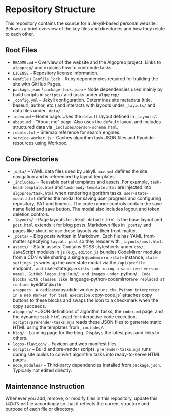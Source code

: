 # Repository Structure

This repository contains the source for a Jekyll-based personal website. Below is a brief overview of the key files and directories and how they relate to each other.

## Root Files

- `README.md` – Overview of the website and the Algoprep project. Links to `algoprep/` and explains how to contribute tasks.
- `LICENSE` – Repository license information.
- `Gemfile` / `Gemfile.lock` – Ruby dependencies required for building the site with GitHub Pages.
- `package.json` / `package-lock.json` – Node dependencies used mainly by build scripts in `scripts/` and tasks under `algoprep/`.
- `_config.yml` – Jekyll configuration. Determines site metadata (title, baseurl, author, etc.) and interacts with layouts under `_layouts/` and data files under `_data/`.
- `index.md` – Home page. Uses the `default` layout defined in `_layouts/`.
- `about.md` – “About me” page. Also uses the `default` layout and includes structured data via `_includes/person-schema.html`.
- `robots.txt` – Sitemap reference for search engines.
- `service-worker.js` – Caches algorithm task JSON files and Pyodide resources using Workbox.

## Core Directories

- `_data/` – YAML data files used by Jekyll. `nav.yml` defines the site navigation and is referenced by layout templates.
 - `_includes/` – Reusable partial templates and assets. For example, `task-head-template.html` and `task-body-template.html` are injected into `algoprep/task.html` when rendering algorithm tasks. `user-state-modal.html` defines the modal for saving user progress and configuring repository, PAT and timeout. The code runner controls contain the save name field and save button. The modal also includes logout and token deletion controls.
- `_layouts/` – Page layouts for Jekyll. `default.html` is the base layout and `post.html` extends it for blog posts. Markdown files in `_posts/` and pages like `about.md` use these layouts via their front-matter.
- `_posts/` – Blog posts written in Markdown. Each file has YAML front-matter specifying `layout: post` so they render with `_layouts/post.html`.
 - `assets/` – Static assets. Contains SCSS stylesheets under `css/`, JavaScript modules in `js` (e.g., `editor.js` bundles CodeMirror modules from a CDN while sharing a single `@codemirror/state` instance, `state-settings.js` wires up the user state modal via the `/api/profile` endpoint`, and `user-state.js` persists code using a sanitized version name), GitHub logos in `github/`, and images under `python/`.
  Code blocks with classes like `language-python-codemirror` are replaced at runtime by `editor.js` with `<div class="cm-static-view" data-code="…">` wrappers. A dedicated `pyodide-worker.js` runs the Python interpreter in a Web Worker for task execution. `copy-code.js` attaches copy buttons to these blocks and swaps the icon to a checkmark when the copy succeeds.
- `algoprep/` – JSON definitions of algorithm tasks, the `index.md` page, and the dynamic `task.html` used for interactive code execution. `scripts/prerender-tasks.mjs` reads these JSON files to generate static HTML using the templates from `_includes/`.
- `blog/` – Landing page for the blog. Displays the latest post and links to others.
- `logos-flavicon/` – Favicon and web manifest files.
- `scripts/` – Build and pre-render scripts. `prerender-tasks.mjs` runs during site builds to convert algorithm tasks into ready-to-serve HTML pages.
- `node_modules/` – Third‑party dependencies installed from `package.json`. Typically not edited directly.

## Maintenance Instruction

Whenever you add, remove, or modify files in this repository, update this `AGENTS.md` file accordingly so that it reflects the current structure and purpose of each file or directory.
